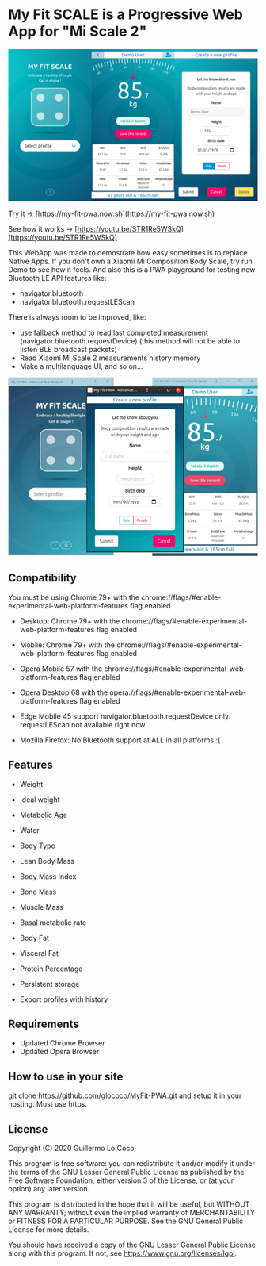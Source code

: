 # My Fit SCALE is a Progressive Web App for "Mi Scale 2"
![MyFitSCALE](/assets/screenshot.png?raw=true)

Try it -> [https://my-fit-pwa.now.sh](https://my-fit-pwa.now.sh)

See how it works -> [https://youtu.be/STR1Re5WSkQ](https://youtu.be/STR1Re5WSkQ)

This WebApp was made to demostrate how easy sometimes is to replace Native Apps. If you don't own a Xiaomi Mi Composition Body Scale, try run Demo to see how it feels.
And also this is a PWA playground for testing new Bluetooth LE API features like:

- navigator.bluetooth
- navigator.bluetooth.requestLEScan


There is always room to be improved, like:
- use fallback method to read last completed measurement (navigator.bluetooth.requestDevice)
  (this method will not be able to listen BLE broadcast packets)
- Read Xiaomi Mi Scale 2 measurements history memory
- Make a multilanguage UI, and so on...


![Desktop](/assets/onDesktops.jpg?raw=true)
## Compatibility
You must be using Chrome 79+ with the chrome://flags/#enable-experimental-web-platform-features flag enabled

- Desktop: Chrome 79+ with the chrome://flags/#enable-experimental-web-platform-features flag enabled
- Mobile: Chrome 79+ with the chrome://flags/#enable-experimental-web-platform-features flag enabled

- Opera Mobile 57 with the chrome://flags/#enable-experimental-web-platform-features flag enabled
- Opera Desktop 68 with the opera://flags/#enable-experimental-web-platform-features flag enabled

- Edge Mobile 45 support navigator.bluetooth.requestDevice only. requestLEScan not available right now.

- Mozilla Firefox: No Bluetooth support at ALL in all platforms :(

## Features
* Weight
* Ideal weight
* Metabolic Age
* Water
* Body Type
* Lean Body Mass
* Body Mass Index
* Bone Mass
* Muscle Mass
* Basal metabolic rate
* Body Fat
* Visceral Fat
* Protein Percentage

* Persistent storage
* Export profiles with history

## Requirements
* Updated Chrome Browser
* Updated Opera Browser

## How to use in your site
git clone https://github.com/glococo/MyFit-PWA.git
and setup it in your hosting. Must use https.

## License
Copyright (C) 2020 Guillermo Lo Coco

This program is free software: you can redistribute it and/or modify
it under the terms of the GNU Lesser General Public License as published by
the Free Software Foundation, either version 3 of the License, or
(at your option) any later version.

This program is distributed in the hope that it will be useful,
but WITHOUT ANY WARRANTY; without even the implied warranty of
MERCHANTABILITY or FITNESS FOR A PARTICULAR PURPOSE.  See the
GNU General Public License for more details.

You should have received a copy of the GNU Lesser General Public License
along with this program.  If not, see <https://www.gnu.org/licenses/lgpl>.
